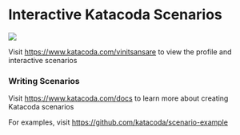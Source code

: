 # Interactive Katacoda Scenarios

[![](http://shields.katacoda.com/katacoda/vinitsansare/count.svg)](https://www.katacoda.com/vinitsansare "Get your profile on Katacoda.com")

Visit https://www.katacoda.com/vinitsansare to view the profile and interactive scenarios

### Writing Scenarios
Visit https://www.katacoda.com/docs to learn more about creating Katacoda scenarios

For examples, visit https://github.com/katacoda/scenario-example
